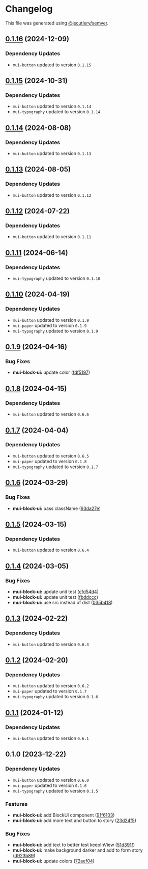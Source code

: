 # Changelog

This file was generated using [@jscutlery/semver](https://github.com/jscutlery/semver).

## [0.1.16](https://github.com/Availity/element/compare/@availity/mui-block-ui@0.1.15...@availity/mui-block-ui@0.1.16) (2024-12-09)

### Dependency Updates

* `mui-button` updated to version `0.1.15`
## [0.1.15](https://github.com/Availity/element/compare/@availity/mui-block-ui@0.1.14...@availity/mui-block-ui@0.1.15) (2024-10-31)

### Dependency Updates

* `mui-button` updated to version `0.1.14`
* `mui-typography` updated to version `0.1.14`
## [0.1.14](https://github.com/Availity/element/compare/@availity/mui-block-ui@0.1.13...@availity/mui-block-ui@0.1.14) (2024-08-08)

### Dependency Updates

* `mui-button` updated to version `0.1.13`
## [0.1.13](https://github.com/Availity/element/compare/@availity/mui-block-ui@0.1.12...@availity/mui-block-ui@0.1.13) (2024-08-05)

### Dependency Updates

* `mui-button` updated to version `0.1.12`
## [0.1.12](https://github.com/Availity/element/compare/@availity/mui-block-ui@0.1.11...@availity/mui-block-ui@0.1.12) (2024-07-22)

### Dependency Updates

* `mui-button` updated to version `0.1.11`
## [0.1.11](https://github.com/Availity/element/compare/@availity/mui-block-ui@0.1.10...@availity/mui-block-ui@0.1.11) (2024-06-14)

### Dependency Updates

* `mui-typography` updated to version `0.1.10`
## [0.1.10](https://github.com/Availity/element/compare/@availity/mui-block-ui@0.1.9...@availity/mui-block-ui@0.1.10) (2024-04-19)

### Dependency Updates

* `mui-button` updated to version `0.1.9`
* `mui-paper` updated to version `0.1.9`
* `mui-typography` updated to version `0.1.9`
## [0.1.9](https://github.com/Availity/element/compare/@availity/mui-block-ui@0.1.8...@availity/mui-block-ui@0.1.9) (2024-04-16)


### Bug Fixes

* **mui-block-ui:** update color ([fdf5197](https://github.com/Availity/element/commit/fdf51971de9e1858cd306b0970fac129bcf13db4))

## [0.1.8](https://github.com/Availity/element/compare/@availity/mui-block-ui@0.1.7...@availity/mui-block-ui@0.1.8) (2024-04-15)

### Dependency Updates

* `mui-button` updated to version `0.6.6`
## [0.1.7](https://github.com/Availity/element/compare/@availity/mui-block-ui@0.1.6...@availity/mui-block-ui@0.1.7) (2024-04-04)

### Dependency Updates

* `mui-button` updated to version `0.6.5`
* `mui-paper` updated to version `0.1.8`
* `mui-typography` updated to version `0.1.7`
## [0.1.6](https://github.com/Availity/element/compare/@availity/mui-block-ui@0.1.5...@availity/mui-block-ui@0.1.6) (2024-03-29)


### Bug Fixes

* **mui-block-ui:** pass className ([93da27e](https://github.com/Availity/element/commit/93da27ea90ec7605d384c6b1c25940d04be4a421))

## [0.1.5](https://github.com/Availity/element/compare/@availity/mui-block-ui@0.1.4...@availity/mui-block-ui@0.1.5) (2024-03-15)

### Dependency Updates

* `mui-button` updated to version `0.6.4`
## [0.1.4](https://github.com/Availity/element/compare/@availity/mui-block-ui@0.1.3...@availity/mui-block-ui@0.1.4) (2024-03-05)


### Bug Fixes

* **mui-block-ui:** update unit test ([cfd54d4](https://github.com/Availity/element/commit/cfd54d454e131a12d765d364fc3638b0acb61501))
* **mui-block-ui:** update unit test ([fbddccc](https://github.com/Availity/element/commit/fbddcccd3dce983d175e6939c951a77d54137ab0))
* **mui-block-ui:** use src instead of dist ([035b418](https://github.com/Availity/element/commit/035b418b84d89c43c78fcd2405eadf2a3df6b0d5))

## [0.1.3](https://github.com/Availity/element/compare/@availity/mui-block-ui@0.1.2...@availity/mui-block-ui@0.1.3) (2024-02-22)

### Dependency Updates

* `mui-button` updated to version `0.6.3`
## [0.1.2](https://github.com/Availity/element/compare/@availity/mui-block-ui@0.1.1...@availity/mui-block-ui@0.1.2) (2024-02-20)

### Dependency Updates

* `mui-button` updated to version `0.6.2`
* `mui-paper` updated to version `0.1.7`
* `mui-typography` updated to version `0.1.6`
## [0.1.1](https://github.com/Availity/element/compare/@availity/mui-block-ui@0.1.0...@availity/mui-block-ui@0.1.1) (2024-01-12)

### Dependency Updates

* `mui-button` updated to version `0.6.1`
## 0.1.0 (2023-12-22)

### Dependency Updates

* `mui-button` updated to version `0.6.0`
* `mui-paper` updated to version `0.1.6`
* `mui-typography` updated to version `0.1.5`

### Features

* **mui-block-ui:** add BlockUi component ([91f6103](https://github.com/Availity/element/commit/91f61039e74e4a2120988e4d2e72f0c27e82f686))
* **mui-block-ui:** add more text and button to story ([23d24f5](https://github.com/Availity/element/commit/23d24f53900a713d43a069711180dd1c386c620a))


### Bug Fixes

* **mui-block-ui:** add text to better test keepInView ([51d391f](https://github.com/Availity/element/commit/51d391f09e777c8b505838fc4bf50967cd47b928))
* **mui-block-ui:** make background darker and add to form story ([d923b89](https://github.com/Availity/element/commit/d923b89d07f406afc2964006f8d32551fe582d40))
* **mui-block-ui:** update colors ([72aef04](https://github.com/Availity/element/commit/72aef0480595f61c1766be0cf523b7848fd4ef4b))
